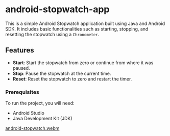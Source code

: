 # android-stopwatch-app

This is a simple Android Stopwatch application built using Java and Android SDK. It includes basic functionalities such as starting, stopping, and resetting the stopwatch using a `Chronometer`.

## Features

- **Start**: Start the stopwatch from zero or continue from where it was paused.
- **Stop**: Pause the stopwatch at the current time.
- **Reset**: Reset the stopwatch to zero and restart the timer.


### Prerequisites

To run the project, you will need:

- Android Studio
- Java Development Kit (JDK)

[android-stopwatch.webm](https://github.com/user-attachments/assets/26421a00-e2e3-4ef4-a8ab-ec4091d02bc4)
